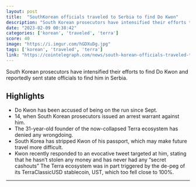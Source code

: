 ```yaml
---
layout: post
title:  "SouthKorean officials traveled to Serbia to find Do Kwon"
description: "South Korean prosecutors have intensified their efforts to find Do Kwon and reportedly sent state officials to find him in Serbia."
date: "2023-02-09 00:38:42"
categories: ['korean', 'traveled', 'terra']
score: 40
image: "https://i.imgur.com/hGDXuDg.jpg"
tags: ['korean', 'traveled', 'terra']
link: "https://cointelegraph.com/news/south-korean-officials-traveled-to-serbia-to-find-do-kwon"
---
```


South Korean prosecutors have intensified their efforts to find Do Kwon and reportedly sent state officials to find him in Serbia.

## Highlights

- Do Kwon has been accused of being on the run since Sept.
- 14, when South Korean prosecutors issued an arrest warrant against him.
- The 31-year-old founder of the now-collapsed Terra ecosystem has denied any wrongdoing.
- South Korea has stripped Kwon of his passport, which may make future travel more difficult.
- Kwon recently responded to an evocative tweet targeted at him, stating that he hasn’t stolen any money and has never had any “secret cashouts” The Terra ecosystem was in part triggered by the de-peg of its TerraClassicUSD stablecoin, UST, which too fell close to 100%.

---
